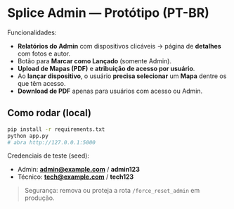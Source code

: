 # Splice Admin — Protótipo (PT-BR)

Funcionalidades:
- **Relatórios do Admin** com dispositivos clicáveis → página de **detalhes** com fotos e autor.
- Botão para **Marcar como Lançado** (somente Admin).
- **Upload de Mapas (PDF)** e **atribuição de acesso por usuário**.
- Ao **lançar dispositivo**, o usuário **precisa selecionar** um **Mapa** dentre os que têm acesso.
- **Download de PDF** apenas para usuários com acesso ou Admin.

## Como rodar (local)
```bash
pip install -r requirements.txt
python app.py
# abra http://127.0.0.1:5000
```

Credenciais de teste (seed):
- Admin: **admin@example.com** / **admin123**
- Técnico: **tech@example.com** / **tech123**

> Segurança: remova ou proteja a rota `/force_reset_admin` em produção.
